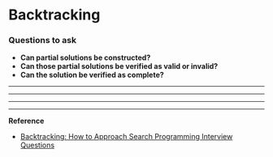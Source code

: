 # Backtracking

### Questions to ask&#x20;

* **Can partial solutions be constructed?**
* **Can those partial solutions be verified as valid or invalid?**
* **Can the solution be verified as complete?**

****

****

****

****

**Reference** &#x20;

* [ Backtracking: How to Approach Search Programming Interview Questions](https://towardsdatascience.com/backtracking-how-to-approach-search-programming-interview-questions-647a742197)

